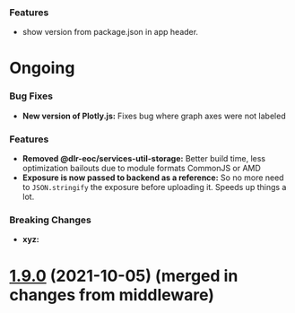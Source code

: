 ### Features
* show version from package.json in app header.

# Ongoing


### Bug Fixes
* **New version of Plotly.js:** Fixes bug where graph axes were not labeled

### Features
* **Removed @dlr-eoc/services-util-storage:** Better build time, less optimization bailouts due to module formats CommonJS or AMD
* **Exposure is now passed to backend as a reference:** So no more need to `JSON.stringify` the exposure before uploading it. Speeds up things a lot.

### Breaking Changes
* **xyz:**

# [1.9.0](https://github.com/riesgos/dlr-riesgos-frontend/tree/v1.9) (2021-10-05) (merged in changes from middleware)
